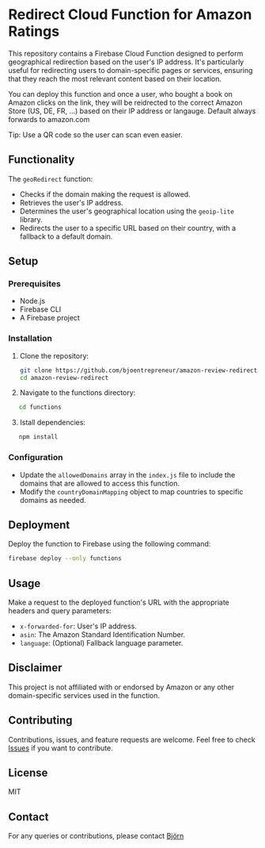 # Redirect Cloud Function for Amazon Ratings

This repository contains a Firebase Cloud Function designed to perform geographical redirection based on the user's IP address. It's particularly useful for redirecting users to domain-specific pages or services, ensuring that they reach the most relevant content based on their location.

You can deploy this function and once a user, who bought a book on Amazon clicks on the link, they will be reidrected to the correct Amazon Store (US, DE, FR, ...) based on their IP address or langauge. Default always forwards to amazon.com

Tip: Use a QR code so the user can scan even easier.

## Functionality

The `geoRedirect` function:

- Checks if the domain making the request is allowed.
- Retrieves the user's IP address.
- Determines the user's geographical location using the `geoip-lite` library.
- Redirects the user to a specific URL based on their country, with a fallback to a default domain.

## Setup

### Prerequisites

- Node.js
- Firebase CLI
- A Firebase project

### Installation

1. Clone the repository:

   ```bash
   git clone https://github.com/bjoentrepreneur/amazon-review-redirect.git
   cd amazon-review-redirect
   ```

2. Navigate to the functions directory:

```bash
   cd functions
```

3. Istall dependencies:

```bash
   npm install

```

### Configuration

- Update the `allowedDomains` array in the `index.js` file to include the domains that are allowed to access this function.
- Modify the `countryDomainMapping` object to map countries to specific domains as needed.

## Deployment

Deploy the function to Firebase using the following command:

```bash
firebase deploy --only functions
```

## Usage

Make a request to the deployed function's URL with the appropriate headers and query parameters:

- `x-forwarded-for`: User's IP address.
- `asin`: The Amazon Standard Identification Number.
- `language`: (Optional) Fallback language parameter.

## Disclaimer

This project is not affiliated with or endorsed by Amazon or any other domain-specific services used in the function.

## Contributing

Contributions, issues, and feature requests are welcome. Feel free to check [Issues](https://github.com/bjoentrepreneur/amazon-review-redirect/issues) if you want to contribute.

## License

MIT

## Contact

For any queries or contributions, please contact [Björn](https://github.com/bjoentrepreneur)
